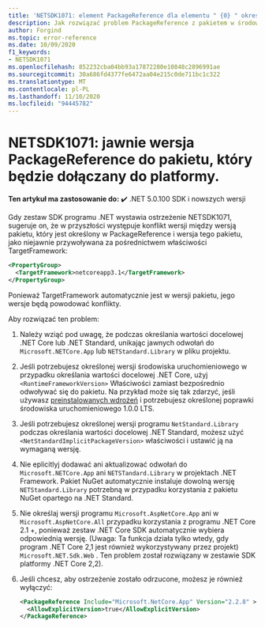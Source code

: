 ```yaml
---
title: 'NETSDK1071: element PackageReference dla elementu " {0} " określił wersję programu `{1}` .'
description: Jak rozwiązać problem PackageReference z pakietem w środowisku z wersją programu.
author: Forgind
ms.topic: error-reference
ms.date: 10/09/2020
f1_keywords:
- NETSDK1071
ms.openlocfilehash: 852232cba04bb93a17872280e10848c2896991ae
ms.sourcegitcommit: 30a686fd4377fe6472aa04e215c0de711bc1c322
ms.translationtype: MT
ms.contentlocale: pl-PL
ms.lasthandoff: 11/10/2020
ms.locfileid: "94445782"
---
```

# <a name="netsdk1071-explicitly-versioned-packagereference-to-a-metapackage-that-would-be-included-with-the-framework"></a>NETSDK1071: jawnie wersja PackageReference do pakietu, który będzie dołączany do platformy.

**Ten artykuł ma zastosowanie do:** ✔️ .NET 5.0.100 SDK i nowszych wersji

Gdy zestaw SDK programu .NET wystawia ostrzeżenie NETSDK1071, sugeruje on, że w przyszłości występuje konflikt wersji między wersją pakietu, który jest określony w PackageReference i wersja tego pakietu, jako niejawnie przywoływana za pośrednictwem właściwości TargetFramework:

```xml
<PropertyGroup>
  <TargetFramework>netcoreapp3.1</TargetFramework>
</PropertyGroup>
```

Ponieważ TargetFramework automatycznie jest w wersji pakietu, jego wersje będą powodować konflikty.

Aby rozwiązać ten problem:

1. Należy wziąć pod uwagę, że podczas określania wartości docelowej .NET Core lub .NET Standard, unikając jawnych odwołań do `Microsoft.NETCore.App` lub `NETStandard.Library` w pliku projektu.
2. Jeśli potrzebujesz określonej wersji środowiska uruchomieniowego w przypadku określania wartości docelowej .NET Core, użyj `<RuntimeFrameworkVersion>` Właściwości zamiast bezpośrednio odwoływać się do pakietu. Na przykład może się tak zdarzyć, jeśli używasz [preinstalowanych wdrożeń](../../deploying/index.md#publish-self-contained) i potrzebujesz określonej poprawki środowiska uruchomieniowego 1.0.0 LTS.
3. Jeśli potrzebujesz określonej wersji programu `NetStandard.Library` podczas określania wartości docelowej .NET Standard, możesz użyć `<NetStandardImplicitPackageVersion>` właściwości i ustawić ją na wymaganą wersję.
4. Nie eplicitlyj dodawać ani aktualizować odwołań do `Microsoft.NETCore.App` ani `NETSTandard.Library` w projektach .NET Framework. Pakiet NuGet automatycznie instaluje dowolną wersję `NETStandard.Library` potrzebną w przypadku korzystania z pakietu NuGet opartego na .NET Standard.
5. Nie określaj wersji programu `Microsoft.AspNetCore.App` ani w `Microsoft.AspNetCore.All` przypadku korzystania z programu .NET Core 2.1 +, ponieważ zestaw .NET Core SDK automatycznie wybiera odpowiednią wersję. (Uwaga: Ta funkcja działa tylko wtedy, gdy program .NET Core 2,1 jest również wykorzystywany przez projekt) `Microsoft.NET.Sdk.Web` . Ten problem został rozwiązany w zestawie SDK platformy .NET Core 2,2).
6. Jeśli chcesz, aby ostrzeżenie zostało odrzucone, możesz je również wyłączyć:

   ```xml
   <PackageReference Include="Microsoft.NetCore.App" Version="2.2.8" >
     <AllowExplicitVersion>true</AllowExplicitVersion>
   </PackageReference>
   ```
